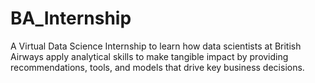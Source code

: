 # BA_Internship
A Virtual Data Science Internship to learn how data scientists at British Airways apply analytical skills to make tangible impact by providing recommendations, tools, and models that drive key business decisions.

